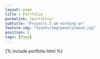 ```yaml
--- 
layout: page
title : Portfolio 
permalink: /portfolio/
subtitle: "Projects I am working on" 
feature-img: "assets/img/pexels/wood.jpg"
position: 2
tags: [Page]
---
```

{% include portfolio.html %}
